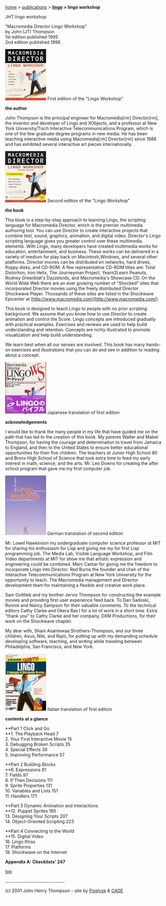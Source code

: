 [home](index.md) > [publications](publications.md) > **[lingo](lingo.md) > lingo workshop**

JHT lingo workshop

"Macromedia Director Lingo Workshop"  
by John (JT) Thompson  
1st edition published 1995  
2nd edition published 1996

[![](images/lws_1eng_icon.jpg)](images/lws_1eng_full)
First edition of the "Lingo Workshop"

**the author**

John Thompson is the principal engineer for Macromedia\[rm\] Director\[rm\], the inventor and developer of Lingo and XObjects, and a professor at New York University/Tisch Interactive Telecommunications Program, which is one of the few graduate degree programs in new media. He has been teaching interactive media using Macromedia\[rm\] Director\[rm\] since 1988 and has exhibited several interactive art pieces internationally.

[![](images/lws_2eng_icon.jpg)](images/lws_2eng_full)
Second edition of the "Lingo Workshop"

**the book**

This book is a step-by-step approach to learning Lingo, the scripting language for Macromedia Director, which is the premier multimedia authoring tool. You can use Director to create interactive projects that combine text, sound, graphics, animation, and digital video. Director's Lingo scripting language gives you greater control over these multimedia elements. With Lingo, many developers have created multimedia works for education, entertainment, and business. These works can be delivered in a variety of medium for play back on Macintosh,Windows, and several other platforms. Director movies can be distributed on networks, hard drives, floppy disks, and CD-ROM. A few representative CD-ROM titles are: Total Distortion, Iron Helix, The Journeyman Project, Yearn2Learn Peanuts, Rodney Greenblat's Dazzeloids, and Macromedia's Showcase CD. On the World Wide Web there are an ever growing number of "Shocked" sites that incorporated Director movies using the freely distributed Director Shockwave Player. Thousands of these sites are listed in the Shockwave Epicenter at [http://www.macromedia.com](http://www.macromedia.com/).

This book is designed to teach Lingo to people with no prior scripting background. We assume that you know how to use Director to create animation and control the Score. Lingo concepts are introduced gradually with practical examples. Exercises and reviews are used to help build understanding and retention. Concepts are richly illustrated to promote visualization and help build understanding.

We learn best when all our senses are involved. This book has many hands-on exercises and illustrations that you can do and see in addition to reading about a concept.

[![](images/lws_1jap_icon.jpg)](images/lws_1jap_full)
Japanese translation of first edition

**acknowledgements**

I would like to thank the many people in my life that have guided me on the path that has led to the creation of this book. My parents Walter and Mabel Thompson, for having the courage and determination to travel from Jamaica to England, and then to the United States to ensure better educational opportunities for their five children. The teachers at Junior High School 80 and Bronx High School of Science that took extra time to feed my early interest in math, science, and the arts. Mr. Leo Downs for creating the after school program that gave me my first computer job.

[![](images/lws_2ger_icon.jpg)](images/lws_2ger_full)
German translation of second edition

Mr. Lowel Hawkinson my undergraduate computer science professor at MIT for sharing his enthusiasm for Lisp and giving me my for first Lisp programming job. The Media Lab, Visible Language Workshop, and Film Video departments at MIT for show me that artistic expression and engineering could be combined. Marc Cantar for giving me the freedom to incorporate Lingo into Director. Red Burns the founder and chair of the Interactive Telecommunications Program at New York University for the opportunity to teach. The Macromedia management and Director development team for maintaining a flexible and creative work place.

Sam Gottlieb and my brother Jervis Thompson for constructing the example movies and providing first user experience feed back. To Dan Sadoski, Ronnie and Nancy Sampson for their valuable comments. To the technical editors Cathy Clarke and Okera Ras I for a lot of work in a short time. Extra "thank you" to Cathy Clarke and her company, DXM Productions, for their work on the Shockwave chapter.

My dear wife, Shani Asantewaa Strothers-Thompson, and our three children, Asuo, Nile, and Rajni, for putting up with my demanding schedule developing software, teaching, and writing while traveling between Philadelphia, San Francisco, and New York.

[![](images/lws_1itl_icon.jpg)](images/lws_1itl_full)
Italian translation of first edition

**contents at a glance**

**Part 1 Click and Go  
**1\. The Playback Head 7  
2\. Your First Interactive Movie 15  
3\. Debugging Broken Scripts 35  
4\. Special Effects 39  
5\. Improving Performance 57

**Part 2 Building Blocks  
**6\. Expressions 81  
7\. Fields 97  
8\. If'Then Decisions 111  
9\. Sprite Properties 131  
10\. Variables and Lists 151  
11\. Handlers 171

**Part 3 Dynamic Animation and Interactions  
**12\. Puppet Sprites 185  
13\. Designing Your Scripts 207  
14\. Object-Oriented Scripting 223

**Part 4 Connecting to the World  
**15\. Digital Video  
16\. Lingo Xtras  
17\. Platforms  
18\. Shockwave on the Internet

**Appendix A: Checklists' 247**

[top](#topofpage)

**.........................................**

(c) 2001 John Henry Thompson - site by [Pixelyze](http://www.pixelyze.com/) & [CAGE](http://www.cage.nl/)

![](images/spacer.gif)
